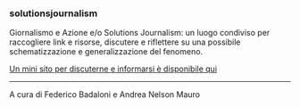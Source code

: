 ### solutionsjournalism

Giornalismo e Azione e/o Solutions Journalism: un luogo condiviso per raccogliere link e risorse, discutere e riflettere su una possibile schematizzazione e generalizzazione del fenomeno. 

[Un mini sito per discuterne e informarsi è disponibile qui](http://dataninja.github.io/solutionsjournalism/)

----

A cura di Federico Badaloni e Andrea Nelson Mauro
